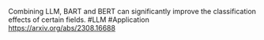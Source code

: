 Combining LLM, BART and BERT can significantly improve the classification effects of certain fields.
#LLM #Application 
https://arxiv.org/abs/2308.16688